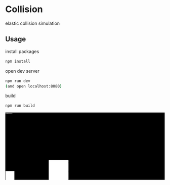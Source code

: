 # Collision

elastic collision simulation

## Usage

install packages

```bash
npm install
```

open dev server

```bash
npm run dev
(and open localhost:8080)
```

build

```bash
npm run build
```

![collision.gif](./README/collision.gif)
